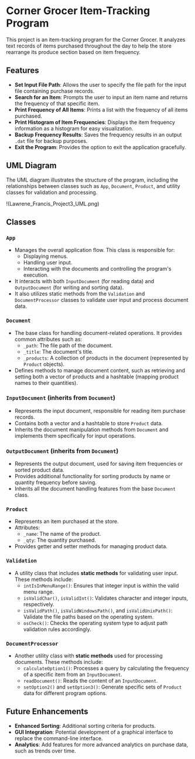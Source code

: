 
# Corner Grocer Item-Tracking Program

This project is an item-tracking program for the Corner Grocer. It analyzes text records of items purchased throughout the day to help the store rearrange its produce section based on item frequency.

## Features

- **Set Input File Path**: Allows the user to specify the file path for the input file containing purchase records.
- **Search for an Item**: Prompts the user to input an item name and returns the frequency of that specific item.
- **Print Frequency of All Items**: Prints a list with the frequency of all items purchased.
- **Print Histogram of Item Frequencies**: Displays the item frequency information as a histogram for easy visualization.
- **Backup Frequency Results**: Saves the frequency results in an output `.dat` file for backup purposes.
- **Exit the Program**: Provides the option to exit the application gracefully.

## UML Diagram

The UML diagram illustrates the structure of the program, including the relationships between classes such as `App`, `Document`, `Product`, and utility classes for validation and processing.

!(Lawrene_Francis_Project3_UML.png)

## Classes

### `App`

- Manages the overall application flow. This class is responsible for:
  - Displaying menus.
  - Handling user input.
  - Interacting with the documents and controlling the program's execution.
- It interacts with both `InputDocument` (for reading data) and `OutputDocument` (for writing and sorting data).
- It also utilizes static methods from the `Validation` and `DocumentProcessor` classes to validate user input and process document data.

### `Document`

- The base class for handling document-related operations. It provides common attributes such as:
  - `_path`: The file path of the document.
  - `_title`: The document's title.
  - `_products`: A collection of products in the document (represented by `Product` objects).
- Defines methods to manage document content, such as retrieving and setting both a vector of products and a hashtable (mapping product names to their quantities).

### `InputDocument` (inherits from `Document`)

- Represents the input document, responsible for reading item purchase records.
- Contains both a vector and a hashtable to store `Product` data.
- Inherits the document manipulation methods from `Document` and implements them specifically for input operations.

### `OutputDocument` (inherits from `Document`)

- Represents the output document, used for saving item frequencies or sorted product data.
- Provides additional functionality for sorting products by name or quantity frequency before saving.
- Inherits all the document handling features from the base `Document` class.

### `Product`

- Represents an item purchased at the store.
- Attributes:
  - `_name`: The name of the product.
  - `_qty`: The quantity purchased.
- Provides getter and setter methods for managing product data.

### `Validation`

- A utility class that includes **static methods** for validating user input. These methods include:
  - `intIsInMenuRange()`: Ensures that integer input is within the valid menu range.
  - `isValidChar()`, `isValidInt()`: Validates character and integer inputs, respectively.
  - `isValidPath()`, `isValidWindowsPath()`, and `isValidUnixPath()`: Validate the file paths based on the operating system.
  - `osCheck()`: Checks the operating system type to adjust path validation rules accordingly.

### `DocumentProcessor`

- Another utility class with **static methods** used for processing documents. These methods include:
  - `calculateOption1()`: Processes a query by calculating the frequency of a specific item from an `InputDocument`.
  - `readDocument()`: Reads the content of an `InputDocument`.
  - `setOption2()` and `setOption3()`: Generate specific sets of `Product` data for different program options.

## Future Enhancements

- **Enhanced Sorting**: Additional sorting criteria for products.
- **GUI Integration**: Potential development of a graphical interface to replace the command-line interface.
- **Analytics**: Add features for more advanced analytics on purchase data, such as trends over time.

